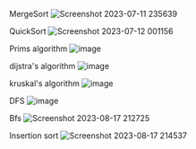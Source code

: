 MergeSort
![Screenshot 2023-07-11 235639](https://github.com/chetansy08/CHETAN1BM22AI401/assets/137137686/3b22ee87-ceb7-468b-85e5-72b8d906ec2b)


QuickSort
![Screenshot 2023-07-12 001156](https://github.com/chetansy08/CHETAN1BM22AI401/assets/137137686/7b4993ed-ef8a-41af-aeb1-9c871b77bd92)


Prims algorithm
![image](https://github.com/chetansy08/CHETAN1BM22AI401/assets/137137686/4f3005db-90fd-4747-b81d-f9995a4fe327)

dijstra's  algorithm
![image](https://github.com/chetansy08/CHETAN1BM22AI401/assets/137137686/1459cc57-98dc-49a5-99ca-992834bd87c3)

kruskal's algorithm 
![image](https://github.com/chetansy08/CHETAN1BM22AI401/assets/137137686/ba083efd-dfb3-4995-aaca-b7ad6c3844e2)


DFS
![image](https://github.com/chetansy08/CHETAN1BM22AI401/assets/137137686/fadf3ee9-bbc4-4ba0-be88-65193d4bfe76)

Bfs
![Screenshot 2023-08-17 212725](https://github.com/chetansy08/CHETAN1BM22AI401/assets/137137686/a743bb68-8fce-4bad-9433-9a31223b92c0)

Insertion sort
![Screenshot 2023-08-17 214537](https://github.com/chetansy08/CHETAN1BM22AI401/assets/137137686/bfc0e954-3bb4-47c3-bd4f-ac44c08b5e81)
